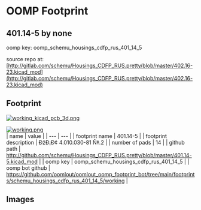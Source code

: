 # OOMP Footprint  
## 401.14-5  by none  
  
oomp key: oomp_schemu_housings_cdfp_rus_401_14_5  
  
source repo at: [http://gitlab.com/schemu/Housings_CDFP_RUS.pretty/blob/master/402.16-23.kicad_mod](http://gitlab.com/schemu/Housings_CDFP_RUS.pretty/blob/master/402.16-23.kicad_mod)  
## Footprint  
  
[![working_kicad_pcb_3d.png](working_kicad_pcb_3d_600.png)](working_kicad_pcb_3d.png)  
  
[![working.png](working_600.png)](working.png)  
| name | value | 
| --- | --- | 
| footprint name | 401.14-5 | 
| footprint description | ÐžÐ¡Ð¢ 4.010.030-81 Ñ‡.2 | 
| number of pads | 14 | 
| github path | http://github.com/schemu/Housings_CDFP_RUS.pretty/blob/master/401.14-5.kicad_mod | 
| oomp key | oomp_schemu_housings_cdfp_rus_401_14_5 | 
| oomp bot github | https://github.com/oomlout/oomlout_oomp_footprint_bot/tree/main/footprints/schemu_housings_cdfp_rus_401_14_5/working | 
## Images  
